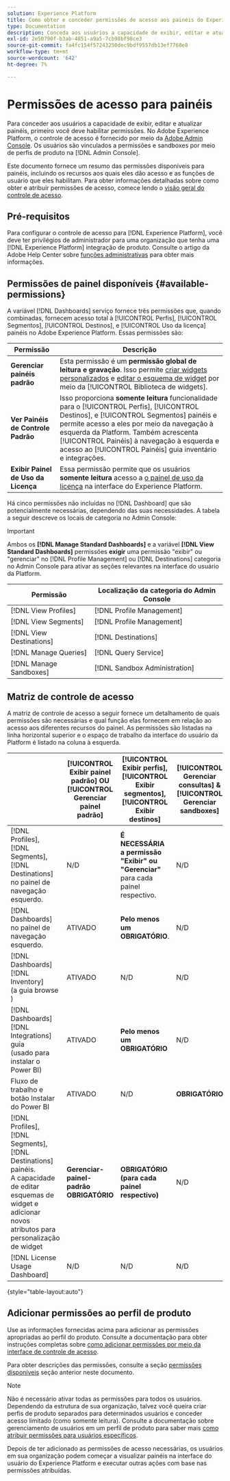 ```yaml
---
solution: Experience Platform
title: Como obter e conceder permissões de acesso aos painéis do Experience Platform
type: Documentation
description: Conceda aos usuários a capacidade de exibir, editar e atualizar painéis de Experience Platform usando o Adobe Admin Console.
exl-id: 2e50790f-b3ab-4851-a9a5-7cb98bf98ce3
source-git-commit: fa4fc154f57243250dec9bdf9557db13ef7768e8
workflow-type: tm+mt
source-wordcount: '642'
ht-degree: 7%

---
```


# Permissões de acesso para painéis

Para conceder aos usuários a capacidade de exibir, editar e atualizar painéis, primeiro você deve habilitar permissões. No Adobe Experience Platform, o controle de acesso é fornecido por meio da [Adobe Admin Console](https://adminconsole.adobe.com/). Os usuários são vinculados a permissões e sandboxes por meio de perfis de produto na [!DNL Admin Console].

Este documento fornece um resumo das permissões disponíveis para painéis, incluindo os recursos aos quais eles dão acesso e as funções de usuário que eles habilitam. Para obter informações detalhadas sobre como obter e atribuir permissões de acesso, comece lendo o [visão geral do controle de acesso](../access-control/home.md).

## Pré-requisitos

Para configurar o controle de acesso para [!DNL Experience Platform], você deve ter privilégios de administrador para uma organização que tenha uma [!DNL Experience Platform] integração de produto. Consulte o artigo da Adobe Help Center sobre [funções administrativas](https://helpx.adobe.com/enterprise/using/admin-roles.html) para obter mais informações.

## Permissões de painel disponíveis {#available-permissions}

A variável [!DNL Dashboards] serviço fornece três permissões que, quando combinadas, fornecem acesso total à [!UICONTROL Perfis], [!UICONTROL Segmentos], [!UICONTROL Destinos], e [!UICONTROL Uso da licença] painéis no Adobe Experience Platform. Essas permissões são:

| Permissão | Descrição |
|---|---|
| **Gerenciar painéis padrão** | Esta permissão é um **permissão global de leitura e gravação**. Isso permite [criar widgets personalizados](./customize/custom-widgets.md) e [editar o esquema de widget](./customize/edit-schema.md) por meio da [!UICONTROL Biblioteca de widgets]. |
| **Ver Painéis de Controle Padrão** | Isso proporciona **somente leitura** funcionalidade para o [!UICONTROL Perfis], [!UICONTROL Destinos], e [!UICONTROL Segmentos] painéis e permite acesso a eles por meio da navegação à esquerda da Platform. Também acrescenta [!UICONTROL Painéis] à navegação à esquerda e acesso ao [!UICONTROL Painéis] guia inventário e integrações. |
| **Exibir Painel de Uso da Licença** | Essa permissão permite que os usuários **somente leitura** acesso a [o painel de uso da licença](./guides/license-usage.md) na interface do Experience Platform. |

Há cinco permissões não incluídas no [!DNL Dashboard] que são potencialmente necessárias, dependendo das suas necessidades. A tabela a seguir descreve os locais de categoria no Admin Console:

>[!IMPORTANT]
>
>Ambos os **[!DNL Manage Standard Dashboards]** e a variável **[!DNL View Standard Dashboards]** permissões **exigir** uma permissão &quot;exibir&quot; ou &quot;gerenciar&quot; no [!DNL Profile Management] ou [!DNL Destinations] categoria no Admin Console para ativar as seções relevantes na interface do usuário da Platform.

| Permissão | Localização da categoria do Admin Console |
|---|---|
| [!DNL View Profiles] | [!DNL Profile Management] |
| [!DNL View Segments] | [!DNL Profile Management] |
| [!DNL View Destinations] | [!DNL Destinations] |
| [!DNL Manage Queries] | [!DNL Query Service] |
| [!DNL Manage Sandboxes] | [!DNL Sandbox Administration] |

## Matriz de controle de acesso

A matriz de controle de acesso a seguir fornece um detalhamento de quais permissões são necessárias e qual função elas fornecem em relação ao acesso aos diferentes recursos do painel. As permissões são listadas na linha horizontal superior e o espaço de trabalho da interface do usuário da Platform é listado na coluna à esquerda.

|  | [!UICONTROL Exibir painel padrão] OU [!UICONTROL Gerenciar painel padrão] | [!UICONTROL Exibir perfis],<br/>[!UICONTROL Exibir segmentos],<br/> [!UICONTROL Exibir destinos] | [!UICONTROL Gerenciar consultas] &amp; [!UICONTROL Gerenciar sandboxes] | [!UICONTROL Exibir Painel de Uso da Licença] |
|---|---|---|---|---|
| [!DNL Profiles],<br/>[!DNL Segments],<br/>[!DNL Destinations] no painel de navegação esquerdo. | N/D | **É NECESSÁRIA a permissão &quot;Exibir&quot; ou &quot;Gerenciar&quot;** para cada painel respectivo. | N/D | N/D |
| [!DNL Dashboards] no painel de navegação esquerdo. | ATIVADO | **Pelo menos um OBRIGATÓRIO**. | N/D | N/D |
| [!DNL Dashboards] [!DNL Inventory] <br/>(a guia browse ) | ATIVADO | N/D | N/D | N/D |
| [!DNL Dashboards] [!DNL Integrations] guia <br/>(usado para instalar o Power BI) | ATIVADO | **Pelo menos um OBRIGATÓRIO** | N/D | N/D |
| Fluxo de trabalho e botão Instalar do Power BI | ATIVADO | N/D | **OBRIGATÓRIO** | N/D |
| [!DNL Profiles],<br/>[!DNL Segments],<br/>[!DNL Destinations] painéis.<br/>A capacidade de editar esquemas de widget e adicionar novos atributos para personalização de widget | **Gerenciar-painel-padrão OBRIGATÓRIO** | **OBRIGATÓRIO (para cada painel respectivo)** | N/D | N/D |
| [!DNL License Usage Dashboard] | N/D | N/D | N/D | ATIVADO |

{style="table-layout:auto"}

## Adicionar permissões ao perfil de produto

Use as informações fornecidas acima para adicionar as permissões apropriadas ao perfil do produto. Consulte a documentação para obter instruções completas sobre [como adicionar permissões por meio da interface de controle de acesso](../access-control/ui/permissions.md).

Para obter descrições das permissões, consulte a seção [permissões disponíveis](#available-permissions) seção anterior neste documento.

>[!NOTE]
>
>Não é necessário ativar todas as permissões para todos os usuários. Dependendo da estrutura de sua organização, talvez você queira criar perfis de produto separados para determinados usuários e conceder acesso limitado (como somente leitura). Consulte a documentação sobre gerenciamento de usuários em um perfil de produto para saber mais [como atribuir permissões para usuários específicos](../access-control/ui/users.md).

Depois de ter adicionado as permissões de acesso necessárias, os usuários em sua organização podem começar a visualizar painéis na interface do usuário do Experience Platform e executar outras ações com base nas permissões atribuídas.
